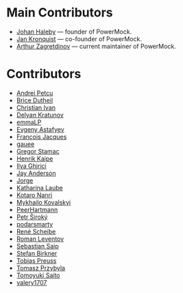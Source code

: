 # Main Contributors

* [Johan Haleby](https://github.com/johanhaleby) — founder of PowerMock.
* [Jan Kronquist](https://github.com/jankronquist) — co-founder of PowerMock.
* [Arthur Zagretdinov](https://github.com/thekingnothing) — current maintainer of PowerMock.

# Contributors

* [Andrei Petcu](https://github.com/andreicristianpetcu)
* [Brice Dutheil](https://github.com/bric3)
* [Christian Ivan](https://github.com/civanyp)
* [Delyan Kratunov](https://github.com/BurntBrunch)
* [emmaLP](https://github.com/emmaLP)
* [Evgeny Astafyev](https://github.com/astafev)
* [François Jacques](https://github.com/hypnoce)
* [gauee](https://github.com/gauee)
* [Gregor Stamac](https://github.com/gstamac)
* [Henrik Kaipe](https://github.com/kaipe)
* [Ilya Ghirici](https://github.com/Ilya-Gh)
* [Jay Anderson](https://github.com/jayanderson)
* [Jorge](https://github.com/xp500)
* [Katharina Laube](https://github.com/klaube)
* [Kotaro Nanri](https://github.com/k-nanri)
* [Mykhailo Kovalskyi](https://github.com/kovalskyi)
* [PeerHartmann](https://github.com/PeerHartmann)
* [Petr Široký](https://github.com/psiroky)
* [podarsmarty](https://github.com//podarsmarty)
* [René Scheibe](https://github.com/darxriggs)
* [Roman Leventov](https://github.com/leventov)
* [Sebastian Saip](https://github.com/ssaip)
* [Stefan Birkner](https://github.com/stefanbirkner)
* [Tobias Preuss](https://github.com/johnjohndoe)
* [Tomasz Przybyla](https://github.com/bsodzik)
* [Tomoyuki Saito](https://github.com/occho)
* [valery1707](https://github.com/valery1707)
